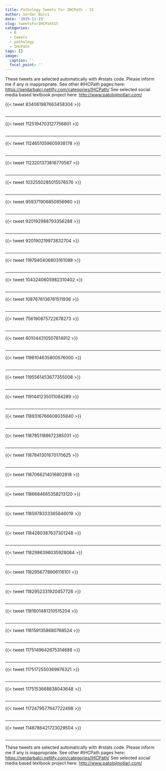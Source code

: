 ```yaml
---
title: Pathology Tweets For IHCPath - 15
author: Serdar Balci
date: '2019-11-23'
slug: tweetsForIHCPath15
categories:
  - R
  - tweets
  - pathology
  - IHCPath
tags: []
image:
  caption: ''
  focal_point: ''
---
```



These tweets are selected automatically with #rstats code. Please inform me if any is inappropriate.
See other #IHCPath pages here: https://serdarbalci.netlify.com/categories/IHCPath/ 
See selected social media based textbook project here: http://www.patolojinotlari.com/

{{< tweet 834061987663458304 >}}
<br>
<br>
<hr>
{{< tweet 1125194703127756801 >}}
<br>
<br>
<hr>
{{< tweet 1124651059605938178 >}}
<br>
<br>
<hr>
{{< tweet 1123201373816770567 >}}
<br>
<br>
<hr>
{{< tweet 1032550285015576576 >}}
<br>
<br>
<hr>
{{< tweet 959371906850856960 >}}
<br>
<br>
<hr>
{{< tweet 920192988793356288 >}}
<br>
<br>
<hr>
{{< tweet 920190219973832704 >}}
<br>
<br>
<hr>
{{< tweet 1197940406803161088 >}}
<br>
<br>
<hr>
{{< tweet 1043240605982310402 >}}
<br>
<br>
<hr>
{{< tweet 1087676136761511936 >}}
<br>
<br>
<hr>
{{< tweet 756190875722678273 >}}
<br>
<br>
<hr>
{{< tweet 601044310507814912 >}}
<br>
<br>
<hr>
{{< tweet 1196104635800576000 >}}
<br>
<br>
<hr>
{{< tweet 1195561453677355008 >}}
<br>
<br>
<hr>
{{< tweet 1191441235011084289 >}}
<br>
<br>
<hr>
{{< tweet 1189316766608035840 >}}
<br>
<br>
<hr>
{{< tweet 1187851188672385031 >}}
<br>
<br>
<hr>
{{< tweet 1187841301670170625 >}}
<br>
<br>
<hr>
{{< tweet 1187066214016802818 >}}
<br>
<br>
<hr>
{{< tweet 1186684665358213120 >}}
<br>
<br>
<hr>
{{< tweet 1185978333365846019 >}}
<br>
<br>
<hr>
{{< tweet 1184280387637301248 >}}
<br>
<br>
<hr>
{{< tweet 1182986396035928064 >}}
<br>
<br>
<hr>
{{< tweet 1182956778906116101 >}}
<br>
<br>
<hr>
{{< tweet 1182952331920457728 >}}
<br>
<br>
<hr>
{{< tweet 1181601481310515204 >}}
<br>
<br>
<hr>
{{< tweet 1181591358680768524 >}}
<br>
<br>
<hr>
{{< tweet 1175149642675314688 >}}
<br>
<br>
<hr>
{{< tweet 1175172550369976321 >}}
<br>
<br>
<hr>
{{< tweet 1175153668838043648 >}}
<br>
<br>
<hr>
{{< tweet 1172479577647722498 >}}
<br>
<br>
<hr>
{{< tweet 1148786421723029504 >}}
<br>
<br>
<hr>


These tweets are selected automatically with #rstats code. Please inform me if any is inappropriate.
See other #IHCPath pages here: https://serdarbalci.netlify.com/categories/IHCPath/ 
See selected social media based textbook project here: http://www.patolojinotlari.com/
